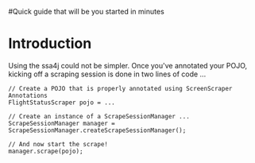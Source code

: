 #Quick guide that will be you started in minutes

# Introduction #

Using the ssa4j could not be simpler. Once you've annotated your POJO, kicking off a scraping session is done in two lines of code ...

```
// Create a POJO that is properly annotated using ScreenScraper Annotations
FlightStatusScraper pojo = ...

// Create an instance of a ScrapeSessionManager ...
ScrapeSessionManager manager = ScrapeSessionManager.createScrapeSessionManager();

// And now start the scrape!
manager.scrape(pojo);

```
